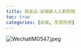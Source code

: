 ```yaml
---
title: 政采云-前端新人入职历程
toc: true
categories: [前端, 所思所想]
---
```


![WechatIMG547.jpeg](https://cdn.nlark.com/yuque/0/2020/jpeg/85733/1577949734638-caef8d7d-d451-45a2-b1d2-9291dbd8a7ec.jpeg#align=left&display=inline&height=771&name=WechatIMG547.jpeg&originHeight=1541&originWidth=1080&size=223786&status=done&style=none&width=540)
